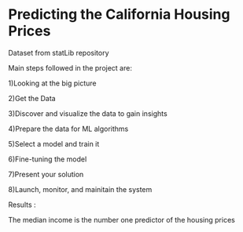 # Predicting the California Housing Prices

Dataset from statLib repository


Main steps followed in the project are: 

1)Looking at the big picture

2)Get the Data

3)Discover and visualize the data to gain insights

4)Prepare the data for ML algorithms

5)Select a model and train it

6)Fine-tuning the model

7)Present your solution

8)Launch, monitor, and mainitain the system



Results :


The median income is the number one predictor of the housing prices
